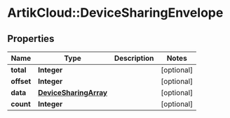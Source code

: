 # ArtikCloud::DeviceSharingEnvelope

## Properties
Name | Type | Description | Notes
------------ | ------------- | ------------- | -------------
**total** | **Integer** |  | [optional] 
**offset** | **Integer** |  | [optional] 
**data** | [**DeviceSharingArray**](DeviceSharingArray.md) |  | [optional] 
**count** | **Integer** |  | [optional] 


